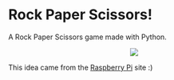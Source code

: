 # Rock Paper Scissors!
A Rock Paper Scissors game made with Python.

<p align="center"><img src="https://i.imgur.com/qhMTIPN.png"></p>

This idea came from the [Raspberry Pi](https://projects.raspberrypi.org/en/projects/rock-paper-scissors) site :)
